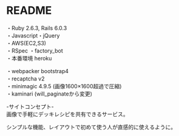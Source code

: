 # README

・Ruby 2.6.3, Rails 6.0.3  
・Javascript・jQuery  
・AWS(EC2,S3)  
・RSpec ・factory_bot  
・本番環境 heroku  

・webpacker bootstrap4  
・recaptcha v2  
・minimagic 4.9.5 (画像1600×1600超過で圧縮)  
・kaminari (will_paginateから変更)  

-サイトコンセプト-  
画像で手軽にデッキレシピを共有できるサービス。  

シンプルな機能、レイアウトで初めて使う人が直感的に使えるように。



